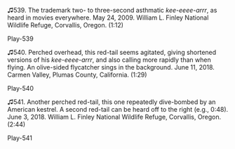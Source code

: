 ♫539. The trademark two- to three-second asthmatic *kee-eeee-arrr*, as
heard in movies everywhere. May 24, 2009. William L. Finley National
Wildlife Refuge, Corvallis, Oregon. (1:12)

Play-539

♫540. Perched overhead, this red-tail seems agitated, giving shortened
versions of his *kee-eeee-arrr*, and also calling more rapidly than when
flying. An olive-sided flycatcher sings in the background. June 11,
2018. Carmen Valley, Plumas County, California. (1:29)

Play-540

♫541. Another perched red-tail, this one repeatedly dive-bombed by an
American kestrel. A second red-tail can be heard off to the right (e.g.,
0:48). June 3, 2018. William L. Finley National Wildlife Refuge,
Corvallis, Oregon. (2:44)

Play-541

